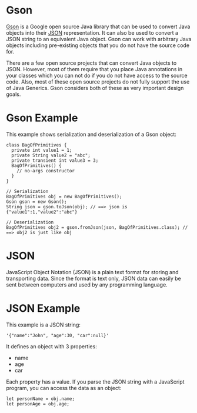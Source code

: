 # Gson
[Gson](https://github.com/google/gson) is a Google open source Java library that can be used to convert Java objects into their [JSON](https://github.com/invariants-studies/gson0/blob/master/README.md#json) representation. It can also be used to convert a JSON string to an equivalent Java object. Gson can work with arbitrary Java objects including pre-existing objects that you do not have the source code for.

There are a few open source projects that can convert Java objects to JSON. However, most of them require that you place Java annotations in your classes which you can not do if you do not have access to the source code. Also, most of these open source projects do not fully support the use of Java Generics. Gson considers both of these as very important design goals.

# Gson Example
This example shows serialization and deserialization of a Gson object:
```
class BagOfPrimitives {
  private int value1 = 1;
  private String value2 = "abc";
  private transient int value3 = 3;
  BagOfPrimitives() {
    // no-args constructor
  }
}

// Serialization
BagOfPrimitives obj = new BagOfPrimitives();
Gson gson = new Gson();
String json = gson.toJson(obj); // ==> json is {"value1":1,"value2":"abc"}

// Deserialization
BagOfPrimitives obj2 = gson.fromJson(json, BagOfPrimitives.class); // ==> obj2 is just like obj
```

# JSON
JavaScript Object Notation (JSON) is a plain text format for storing and transporting data. Since the format is text only, JSON data can easily be sent between computers and used by any programming language. 

# JSON Example
This example is a JSON string:
```
'{"name":"John", "age":30, "car":null}'
```

It defines an object with 3 properties:
- name
- age
- car

Each property has a value. If you parse the JSON string with a JavaScript program, you can access the data as an object:
```
let personName = obj.name;
let personAge = obj.age;
```

